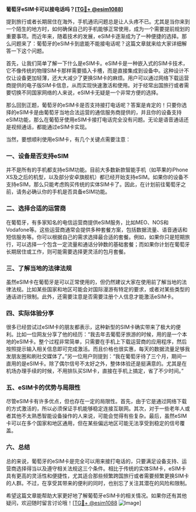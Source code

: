 **葡萄牙eSIM卡可以接电话吗？[[TG💪+ @esim1088](https://t.me/s/esim1088)]**

提到旅行或者长期居住在海外，手机通讯问题总是让人头疼不已。尤其是当你来到一个陌生的地方时，如何确保自己的手机能够正常使用，成为一个需要提前规划的重要事项。而近年来，随着技术的发展，eSIM卡逐渐成为了一种便捷的选择。那么问题来了：葡萄牙的eSIM卡到底能不能接电话呢？这篇文章就来给大家详细解答一下这个问题。

首先，让我们简单了解一下什么是eSIM卡。eSIM卡是一种嵌入式的SIM卡技术，它不像传统的物理SIM卡那样需要插入卡槽，而是直接集成到设备中。这种设计不仅让设备更加轻薄，还大大减少了更换SIM卡的麻烦。用户可以通过网络下载运营商提供的电子版SIM卡信息，从而实现快速激活和使用。对于经常出国旅行或者需要切换不同国家网络的人来说，eSIM卡无疑是一个非常方便的选择。

那么回到正题，葡萄牙的eSIM卡是否支持接打电话呢？答案是肯定的！只要你选择的eSIM卡是由葡萄牙当地合法运营的通信服务商提供的，并且你的设备支持eSIM功能，那么在葡萄牙使用eSIM卡接打电话完全没有问题。无论是语音通话还是视频通话，都能通过eSIM卡实现。

当然，要想顺利使用eSIM卡，有几个关键点需要注意：

### **一、设备是否支持eSIM**
并不是所有的手机都支持eSIM功能。目前大多数新款智能手机（如苹果的iPhone XS及之后的机型，以及部分安卓旗舰机）都已经开始支持eSIM。如果你的设备不支持eSIM，那么只能考虑购买传统的实体SIM卡了。因此，在计划前往葡萄牙之前，请务必确认你的手机是否具备eSIM功能。

### **二、选择合适的运营商**
在葡萄牙，有多家知名的电信运营商提供eSIM服务，比如MEO、NOS和Vodafone等。这些运营商通常会提供多种套餐方案，包括数据流量、语音通话和短信服务等。你可以根据自己的需求选择最合适的套餐。例如，如果你只是短期旅行，可以选择一个包含一定流量和通话分钟数的基础套餐；而如果你计划在葡萄牙长期居住或工作，则可能需要选择更灵活的包月套餐。

### **三、了解当地的法律法规**
虽然eSIM卡在葡萄牙是可以正常使用的，但仍然建议大家在使用前了解当地的法律法规。比如某些国家和地区可能会对国际漫游有特定的要求，或者对某些类型的通话进行限制。此外，还需要注意是否需要注册个人信息才能激活eSIM卡。

### **四、实际体验分享**
很多已经尝试过eSIM卡的朋友都表示，这种新型的SIM卡确实带来了极大的便利。比如一位网友分享了他的经历：“我去年去葡萄牙旅游的时候，用的是一个本地的eSIM卡。整个过程非常简单，只需要在手机上下载运营商的应用程序，然后按照提示输入相关信息即可完成激活。而且价格也很实惠，每天的数据流量足够我发朋友圈和刷社交媒体了。”另一位用户则提到：“我在葡萄牙待了三个月，期间一直用的是eSIM卡。除了偶尔信号不太好之外，整体体验还是挺满意的。尤其是在机场办理手续的时候，不用排队买SIM卡，直接在手机上搞定，省了不少时间。”

### **五、eSIM卡的优势与局限性**
尽管eSIM卡有许多优点，但也存在一定的局限性。首先，由于它是通过网络下载的方式激活的，所以必须保证手机能够稳定连接互联网。其次，对于一些老年人或者其他不太熟悉智能设备操作的人来说，可能会觉得有些复杂。最后，虽然eSIM卡可以在多个国家和地区通用，但在某些偏远地区可能无法享受到稳定的信号覆盖。

### **六、总结**
总的来说，葡萄牙的eSIM卡是完全可以用来接打电话的，只要满足设备支持、运营商选择得当以及遵守相关法规这三个条件。相比于传统的实体SIM卡，eSIM卡具有更高的灵活性和便捷性，尤其适合那些频繁跨国旅行或者需要频繁更换SIM卡的人群。不过，在享受其带来的便利的同时，也别忘了关注其潜在的风险和限制。

希望这篇文章能帮助大家更好地了解葡萄牙eSIM卡的相关情况。如果你还有其他疑问，欢迎随时留言讨论哦！[[TG💪+ @esim1088](https://t.me/s/esim1088) ![Image](https://i.postimg.cc/4NQfJmqS/Snipaste-2025-05-13-00-14-12.png)]